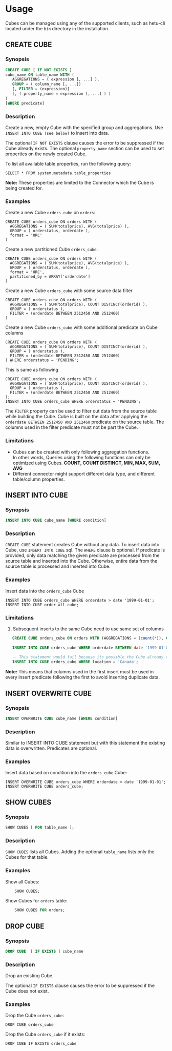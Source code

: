 # Usage
Cubes can be managed using any of the supported clients, such as hetu-cli located under the `bin` directory in the installation.

## CREATE CUBE
### Synopsis

``` sql
CREATE CUBE [ IF NOT EXISTS ]
cube_name ON table_name WITH (
   AGGREGATIONS = ( expression [, ...] ),
   GROUP = ( column_name [, ...])
   [, FILTER = (expression)]
   [, ( property_name = expression [, ...] ) ] 
)
[WHERE predicate]
```
### Description
Create a new, empty Cube with the specified group and aggregations. Use `INSERT INTO CUBE (see below)` to insert into data.

The optional `IF NOT EXISTS` clause causes the error to be suppressed if the Cube already exists.
The optional `property_name` section can be used to set properties on the newly created Cube. 

To list all available table properties, run the following query:

    SELECT * FROM system.metadata.table_properties

**Note:** These properties are limited to the Connector which the Cube is being created for.

### Examples
Create a new Cube `orders_cube` on `orders`:

    CREATE CUBE orders_cube ON orders WITH (
      AGGREGATIONS = ( SUM(totalprice), AVG(totalprice) ),
      GROUP = ( orderstatus, orderdate ),
      format = 'ORC'
    )

Create a new partitioned Cube `orders_cube`:

    CREATE CUBE orders_cube ON orders WITH (
      AGGREGATIONS = ( SUM(totalprice), AVG(totalprice) ),
      GROUP = ( orderstatus, orderdate ),
      format = 'ORC',
      partitioned_by = ARRAY['orderdate']
    )

Create a new Cube `orders_cube` with some source data filter

    CREATE CUBE orders_cube ON orders WITH (
      AGGREGATIONS = ( SUM(totalprice), COUNT DISTINCT(orderid) ),
      GROUP = ( orderstatus ),
      FILTER = (orderdate BETWEEN 2512450 AND 2512460)
    )

Create a new Cube `orders_cube` with some additional predicate on Cube columns

    CREATE CUBE orders_cube ON orders WITH (
      AGGREGATIONS = ( SUM(totalprice), COUNT DISTINCT(orderid) ),
      GROUP = ( orderstatus ),
      FILTER = (orderdate BETWEEN 2512450 AND 2512460)
    ) WHERE orderstatus = 'PENDING';

This is same as following
    
    CREATE CUBE orders_cube ON orders WITH (
      AGGREGATIONS = ( SUM(totalprice), COUNT DISTINCT(orderid) ),
      GROUP = ( orderstatus ),
      FILTER = (orderdate BETWEEN 2512450 AND 2512460)
    );
    INSERT INTO CUBE orders_cube WHERE orderstatus = 'PENDING';

The `FILTER` property can be used to filter out data from the source table while building the Cube. Cube is built on the data after 
applying the `orderdate BETWEEN 2512450 AND 2512460` predicate on the source table. The columns used in the filter predicate must not be part the Cube.

### Limitations
- Cubes can be created with only following aggregation functions.  
  In other words, Queries using the following functions can only be optimized using Cubes.
  **COUNT, COUNT DISTINCT, MIN, MAX, SUM, AVG**
- Different connector might support different data type, and different table/column properties.

## INSERT INTO CUBE

### Synopsis
``` sql
INSERT INTO CUBE cube_name [WHERE condition]
```

### Description
`CREATE CUBE` statement creates Cube without any data. To insert data into Cube, use `INSERT INTO CUBE` sql.
The `WHERE` clause is optional. If predicate is provided, only data matching the given predicate are processed from the source table and inserted into the Cube. 
Otherwise, entire data from the source table is processed and inserted into Cube.

### Examples
Insert data into the `orders_cube` Cube

    INSERT INTO CUBE orders_cube WHERE orderdate > date '1999-01-01';
    INSERT INTO CUBE order_all_cube;

### Limitations
1. Subsequent inserts to the same Cube need to use same set of columns

```sql
   CREATE CUBE orders_cube ON orders WITH (AGGREGATIONS = (count(*)), GROUP = (orderdate));
   
   INSERT INTO CUBE orders_cube WHERE orderdate BETWEEN date '1999-01-01' AND date '1999-01-05';
   
   -- This statement would fail because its possible the Cube already contain rows matching the given predicate.
   INSERT INTO CUBE orders_cube WHERE location = 'Canada';
```
**Note:** This means that columns used in the first insert must be used in every insert predicate following the first to avoid inserting duplicate data.

## INSERT OVERWRITE CUBE

### Synopsis
``` sql
INSERT OVERWRITE CUBE cube_name [WHERE condition]
```

### Description
Similar to INSERT INTO CUBE statement but with this statement the existing data is overwritten. Predicates
are optional.

### Examples
Insert data based on condition into the `orders_cube` Cube:

    INSERT OVERWRITE CUBE orders_cube WHERE orderdate > date '1999-01-01';
    INSERT OVERWRITE CUBE orders_cube;

## SHOW CUBES

### Synopsis
```sql
SHOW CUBES [ FOR table_name ];
```

### Description
`SHOW CUBES` lists all Cubes. Adding the optional `table_name` lists only the Cubes for that table.

### Examples

Show all Cubes:
```sql
    SHOW CUBES;
```

Show Cubes for `orders` table:

```sql
    SHOW CUBES FOR orders;
```

## DROP CUBE

### Synopsis

``` sql
DROP CUBE  [ IF EXISTS ] cube_name
```

### Description
Drop an existing Cube.

The optional `IF EXISTS` clause causes the error to be suppressed if the Cube does not exist.

### Examples

Drop the Cube `orders_cube`:

    DROP CUBE orders_cube

Drop the Cube `orders_cube` if it exists:

    DROP CUBE IF EXISTS orders_cube


